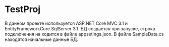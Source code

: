 # TestProj
В данном проекте используется ASP.NET Core MVC 3.1 и EntityFrameworkCore.SqlServer 3.1. БД создается при запуске, строка подключения на ходится в файле appsetings.json. В файле SampleData.cs находятся начальные данные БД.

